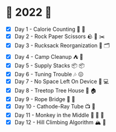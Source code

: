 # :christmas_tree: 2022 :christmas_tree:

- [x] Day 1 - Calorie Counting :hamburger: :1234:
- [x] Day 2 - Rock Paper Scissors :rock: :page_with_curl: :scissors:
- [x] Day 3 - Rucksack Reorganization :school_satchel: :card_index_dividers:
- [x] Day 4 - Camp Cleanup :tent: :broom:
- [x] Day 5 - Supply Stacks :package: :package:
- [x] Day 6 - Tuning Trouble :notes: :confounded:
- [x] Day 7 - No Space Left On Device :no_mobile_phones: :computer:
- [x] Day 8 - Treetop Tree House :evergreen_tree: :house:
- [x] Day 9 - Rope Bridge :yarn: :bridge_at_night:
- [x] Day 10 - Cathode-Ray Tube :tv: :iphone:
- [x] Day 11 - Monkey in the Middle :see_no_evil: :hear_no_evil: :speak_no_evil:
- [x] Day 12 - Hill Climbing Algorithm :mountain_snow: :climbing:
